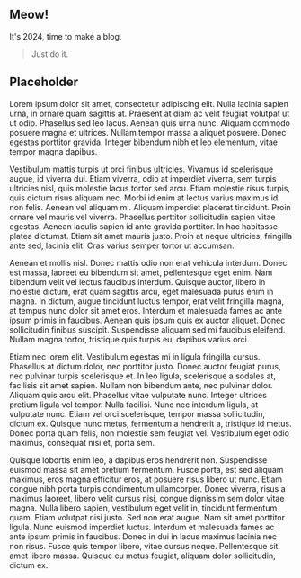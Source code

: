 ## Meow!

It's 2024, time to make a blog.

> Just do it.

## Placeholder

Lorem ipsum dolor sit amet, consectetur adipiscing elit. Nulla lacinia sapien urna, in ornare quam sagittis at. Praesent at diam ac velit feugiat volutpat ut ut odio. Phasellus sed leo lacus. Aenean quis urna nunc. Aliquam commodo posuere magna et ultrices. Nullam tempor massa a aliquet posuere. Donec egestas porttitor gravida. Integer bibendum nibh et leo elementum, vitae tempor magna dapibus.

Vestibulum mattis turpis ut orci finibus ultricies. Vivamus id scelerisque augue, id viverra dui. Etiam viverra, odio at imperdiet viverra, sem turpis ultricies nisl, quis molestie lacus tortor sed arcu. Etiam molestie risus turpis, quis dictum risus aliquam nec. Morbi id enim at lectus varius maximus id non felis. Aenean vel aliquam mi. Aliquam imperdiet placerat tincidunt. Proin ornare vel mauris vel viverra. Phasellus porttitor sollicitudin sapien vitae egestas. Aenean iaculis sapien id ante gravida porttitor. In hac habitasse platea dictumst. Etiam sit amet mauris justo. Proin at neque ultricies, fringilla ante sed, lacinia elit. Cras varius semper tortor ut accumsan.

Aenean et mollis nisl. Donec mattis odio non erat vehicula interdum. Donec est massa, laoreet eu bibendum sit amet, pellentesque eget enim. Nam bibendum velit vel lectus faucibus interdum. Quisque auctor, libero in molestie dictum, erat quam sagittis arcu, eget malesuada purus enim in magna. In dictum, augue tincidunt luctus tempor, erat velit fringilla magna, at tempus nunc dolor sit amet eros. Interdum et malesuada fames ac ante ipsum primis in faucibus. Aenean quis ipsum quis ex auctor aliquet. Donec sollicitudin finibus suscipit. Suspendisse aliquam sed mi faucibus eleifend. Nullam magna tortor, tristique quis turpis eu, dapibus varius orci.

Etiam nec lorem elit. Vestibulum egestas mi in ligula fringilla cursus. Phasellus at dictum dolor, nec porttitor justo. Donec auctor feugiat purus, nec pulvinar turpis scelerisque et. In leo ligula, scelerisque a sodales at, facilisis sit amet sapien. Nullam non bibendum ante, nec pulvinar dolor. Aliquam quis arcu elit. Phasellus vitae vulputate nunc. Integer ultrices pretium ligula vel tempor. Nulla facilisi. Nunc nec interdum ligula, at vulputate nunc. Etiam vel orci scelerisque, tempor massa sollicitudin, dictum ex. Quisque nunc metus, fermentum a hendrerit a, tristique id metus. Donec porta quam felis, non molestie sem feugiat vel. Vestibulum eget odio maximus, consequat nisi et, porta sem.

Quisque lobortis enim leo, a dapibus eros hendrerit non. Suspendisse euismod massa sit amet pretium fermentum. Fusce porta, est sed aliquam maximus, eros magna efficitur eros, at posuere risus libero ut nunc. Etiam congue nibh porta turpis condimentum ullamcorper. Donec viverra, risus a maximus laoreet, libero velit cursus nisi, congue dignissim sem dolor vitae magna. Nulla libero sapien, vestibulum eget velit in, tincidunt fermentum quam. Etiam volutpat nisi justo. Sed non erat augue. Nam sit amet porttitor ligula. Nunc euismod imperdiet luctus. Interdum et malesuada fames ac ante ipsum primis in faucibus. Donec in dui in lacus maximus lacinia nec non risus. Fusce quis tempor libero, vitae cursus neque. Pellentesque sit amet libero massa. Quisque eu metus feugiat, aliquam dolor sollicitudin, dictum ex.
